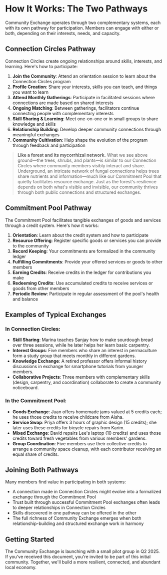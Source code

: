 # How It Works: The Two Pathways

Community Exchange operates through two complementary systems, each with its own pathway for participation. Members can engage with either or both, depending on their interests, needs, and capacity.

## Connection Circles Pathway

Connection Circles create ongoing relationships around skills, interests, and learning. Here's how to participate:

1. **Join the Community**: Attend an orientation session to learn about the Connection Circles program
2. **Profile Creation**: Share your interests, skills you can teach, and things you want to learn
3. **Attend Monthly Gatherings**: Participate in facilitated sessions where connections are made based on shared interests
4. **Ongoing Matching**: Between gatherings, facilitators continue connecting people with complementary interests
5. **Skill Sharing & Learning**: Meet one-on-one or in small groups to share knowledge and skills
6. **Relationship Building**: Develop deeper community connections through meaningful exchanges
7. **Community Cultivation**: Help shape the evolution of the program through feedback and participation

> **Like a forest and its mycorrhizal network.** What we see above ground—the trees, shrubs, and plants—is similar to our Connection Circles where community members visibly interact and share. Underground, an intricate network of fungal connections helps trees share nutrients and information—much like our Commitment Pool that quietly facilitates resource exchange. Just as the forest's resilience depends on both what's visible and invisible, our community thrives through both public connections and structured exchanges.

## Commitment Pool Pathway

The Commitment Pool facilitates tangible exchanges of goods and services through a credit system. Here's how it works:

1. **Orientation**: Learn about the credit system and how to participate
2. **Resource Offering**: Register specific goods or services you can provide to the community
3. **Record Keeping**: Your commitments are formalized in the community ledger
4. **Fulfilling Commitments**: Provide your offered services or goods to other members
5. **Earning Credits**: Receive credits in the ledger for contributions you make
6. **Redeeming Credits**: Use accumulated credits to receive services or goods from other members
7. **Periodic Review**: Participate in regular assessment of the pool's health and balance

## Examples of Typical Exchanges

### In Connection Circles:

- **Skill Sharing**: Marina teaches Sanjay how to make sourdough bread over three sessions, while he later helps her learn basic carpentry.
- **Interest Groups**: Five members who share an interest in permaculture form a study group that meets monthly in different gardens.
- **Knowledge Exchange**: A retired professor offers informal history discussions in exchange for smartphone tutorials from younger members.
- **Collaborative Projects**: Three members with complementary skills (design, carpentry, and coordination) collaborate to create a community noticeboard.

### In the Commitment Pool:

- **Goods Exchange**: Juan offers homemade jams valued at 5 credits each; he uses those credits to receive childcare from Aisha.
- **Service Swap**: Priya offers 3 hours of graphic design (15 credits); she later uses these credits for bicycle repairs from Karim.
- **Mixed Exchange**: David repairs Lee's laptop (10 credits) and uses those credits toward fresh vegetables from various members' gardens.
- **Group Coordination**: Five members use their collective credits to arrange a community space cleanup, with each contributor receiving an equal share of credits.

## Joining Both Pathways

Many members find value in participating in both systems:

- A connection made in Connection Circles might evolve into a formalized exchange through the Commitment Pool
- Trust built through successful Commitment Pool exchanges often leads to deeper relationships in Connection Circles
- Skills discovered in one pathway can be offered in the other
- The full richness of Community Exchange emerges when both relationship-building and structured exchange work in harmony

## Getting Started

The Community Exchange is launching with a small pilot group in Q2 2025. If you've received this document, you're invited to be part of this initial community. Together, we'll build a more resilient, connected, and abundant local economy.